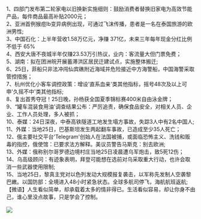 1、四部门发布第二轮家电以旧换新实施细则：鼓励消费者替换旧家电为高效节能产品，每件商品最高补贴2000元；<br/>
2、亚洲首例猴痘Ib变异病例出现，可通过飞沫传播，患者是一名在泰国旅游的欧洲男性;<br/>
3、中国石化：上半年营收1.58万亿元，净赚 371亿，未来三年每年现金分红比例不低于 65%<br/>
4、西安大唐不夜城半年仅赚23.53万引热议，业内：客流量大但门票免费；<br/>
5、湖南：拟在团洲皖开展蓄滞洪区居民迁建试点，实施整体搬迁;<br/>
6、25日，菲船只非法冲闯仙宾礁附近海域并危险接近中方海警船，中国海警采取管控措施；<br/>
7、杭州优化小客车调控政策：增设'直系血亲'类其他指标，摇号48次及以上可申'久摇不中'类其他指标;<br/>
8、复出首秀夺冠！25日晚，孙杨获全国夏季锦标赛400米自由泳金牌；<br/>
9、“罐车混装食用油'调查结果公布：严厉追责，确保食品安全，对相关人员、企业、工作人员处理，多人被抓；<br/>
10、泰媒：24日深夜，中泰高铁隧道工地发生塌方事故，失踪3人中有2名中国人;<br/>
11、外媒：当地25日，巴基斯坦发生两起翻车事故，已造成至少35人死亡；<br/>
12、俄主要社交平台'Telegram'创始人在法国被捕，或面临恐怖主义、洗钱和贩毒的指控，俄使馆：已要求法方解释。美议员警告马斯克：别去欧洲;<br/>
13、外媒：俄称别尔哥罗德边境村庄当地25日凌晨遭乌军炮击，致5死12伤；<br/>
14、乌高级顾问：有迹象表明，拜登可能想在选前对乌采取重大行动，也许会取消一些武器使用限制;<br/>
15、当地25日，黎真主党对以色列发动大规模报复袭击，以军称先发制人空袭黎巴嫩。以国防部：全境进入48小时紧急状态。全球多航司停飞，海航航班返航;<br/>
【微语】人生看似简单，却承载着太多的情非得已。生活看似容易，却让你身不由己，谁心里没点故事，只是学会了控制。<br/><br/><img src="https://api.03c3.cn/api/zb" />

